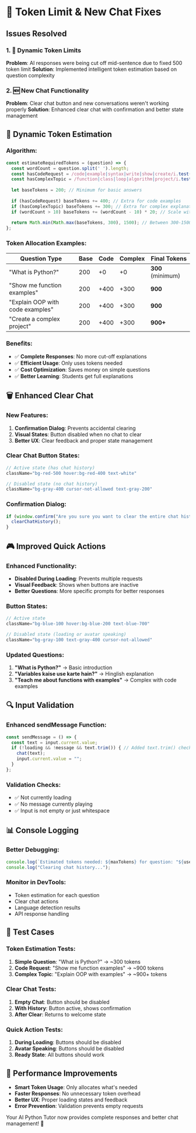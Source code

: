# 🔧 Token Limit & New Chat Fixes

## Issues Resolved

### 1. 🎯 **Dynamic Token Limits**
**Problem**: AI responses were being cut off mid-sentence due to fixed 500 token limit
**Solution**: Implemented intelligent token estimation based on question complexity

### 2. 🆕 **New Chat Functionality** 
**Problem**: Clear chat button and new conversations weren't working properly
**Solution**: Enhanced clear chat with confirmation and better state management

## 🧠 Dynamic Token Estimation

### Algorithm:
```javascript
const estimateRequiredTokens = (question) => {
  const wordCount = question.split(' ').length;
  const hasCodeRequest = /code|example|syntax|write|show|create/i.test(question);
  const hasComplexTopic = /function|class|loop|algorithm|project/i.test(question);
  
  let baseTokens = 200; // Minimum for basic answers
  
  if (hasCodeRequest) baseTokens += 400; // Extra for code examples
  if (hasComplexTopic) baseTokens += 300; // Extra for complex explanations
  if (wordCount > 10) baseTokens += (wordCount - 10) * 20; // Scale with question length
  
  return Math.min(Math.max(baseTokens, 300), 1500); // Between 300-1500 tokens
};
```

### Token Allocation Examples:

| Question Type | Base | Code | Complex | Final Tokens |
|---------------|------|------|---------|--------------|
| "What is Python?" | 200 | +0 | +0 | **300** (minimum) |
| "Show me function examples" | 200 | +400 | +300 | **900** |
| "Explain OOP with code examples" | 200 | +400 | +300 | **900** |
| "Create a complex project" | 200 | +400 | +300 | **900+** |

### Benefits:
- ✅ **Complete Responses**: No more cut-off explanations
- ✅ **Efficient Usage**: Only uses tokens needed
- ✅ **Cost Optimization**: Saves money on simple questions
- ✅ **Better Learning**: Students get full explanations

## 🗑️ Enhanced Clear Chat

### New Features:
1. **Confirmation Dialog**: Prevents accidental clearing
2. **Visual States**: Button disabled when no chat to clear
3. **Better UX**: Clear feedback and proper state management

### Clear Chat Button States:
```jsx
// Active state (has chat history)
className="bg-red-500 hover:bg-red-400 text-white"

// Disabled state (no chat history)
className="bg-gray-400 cursor-not-allowed text-gray-200"
```

### Confirmation Dialog:
```javascript
if (window.confirm("Are you sure you want to clear the entire chat history? This action cannot be undone.")) {
  clearChatHistory();
}
```

## 🎮 Improved Quick Actions

### Enhanced Functionality:
- **Disabled During Loading**: Prevents multiple requests
- **Visual Feedback**: Shows when buttons are inactive
- **Better Questions**: More specific prompts for better responses

### Button States:
```jsx
// Active state
className="bg-blue-100 hover:bg-blue-200 text-blue-700"

// Disabled state (loading or avatar speaking)
className="bg-gray-100 text-gray-400 cursor-not-allowed"
```

### Updated Questions:
1. **"What is Python?"** → Basic introduction
2. **"Variables kaise use karte hain?"** → Hinglish explanation
3. **"Teach me about functions with examples"** → Complex with code examples

## 🔍 Input Validation

### Enhanced sendMessage Function:
```javascript
const sendMessage = () => {
  const text = input.current.value;
  if (!loading && !message && text.trim()) { // Added text.trim() check
    chat(text);
    input.current.value = "";
  }
};
```

### Validation Checks:
- ✅ Not currently loading
- ✅ No message currently playing
- ✅ Input is not empty or just whitespace

## 📊 Console Logging

### Better Debugging:
```javascript
console.log(`Estimated tokens needed: ${maxTokens} for question: "${userMessage}"`);
console.log("Clearing chat history...");
```

### Monitor in DevTools:
- Token estimation for each question
- Clear chat actions
- Language detection results
- API response handling

## 🎯 Test Cases

### Token Estimation Tests:
1. **Simple Question**: "What is Python?" → ~300 tokens
2. **Code Request**: "Show me function examples" → ~900 tokens  
3. **Complex Topic**: "Explain OOP with examples" → ~900+ tokens

### Clear Chat Tests:
1. **Empty Chat**: Button should be disabled
2. **With History**: Button active, shows confirmation
3. **After Clear**: Returns to welcome state

### Quick Action Tests:
1. **During Loading**: Buttons should be disabled
2. **Avatar Speaking**: Buttons should be disabled
3. **Ready State**: All buttons should work

## 🚀 Performance Improvements

- **Smart Token Usage**: Only allocates what's needed
- **Faster Responses**: No unnecessary token overhead
- **Better UX**: Proper loading states and feedback
- **Error Prevention**: Validation prevents empty requests

Your AI Python Tutor now provides complete responses and better chat management! 🎉
